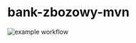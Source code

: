 # bank-zbozowy-mvn
![example workflow](https://github.com/KotekKacper/bank-zbozowy-mvn/actions/workflows/ci.yml/badge.svg)
